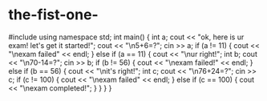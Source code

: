 # the-fist-one-
#include <iostream>
using namespace std;
int main()
{
    int a;
    cout << "ok, here is ur exam! let's get it started!";
    cout << "\n5+6=?";
    cin >> a;
    if (a != 11)
    {
        cout << "\nexam failed" << endl;
    }
    else if (a == 11)
    {
        cout << "\nur right!";
        int b;
        cout << "\n70-14=?";
        cin >> b;
        if (b != 56)
        {
            cout << "\nexam failed!" << endl;
        }
        else if (b == 56)
        {
            cout << "\nit's right!";
            int c;
            cout << "\n76+24=?";
            cin >> c;
            if (c != 100)
            {
                cout << "\nexam failed" << endl;
            }
            else if (c == 100)
            {
                cout << "\nexam completed!";
            }
        }
    }
}
